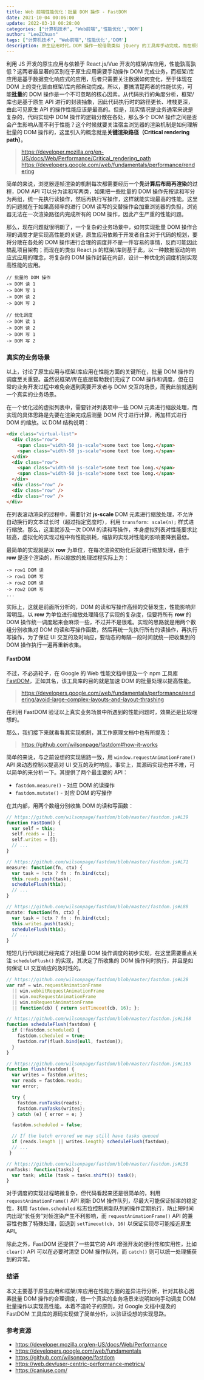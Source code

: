 ```yaml
---
title: Web 前端性能优化：批量 DOM 操作 - FastDOM
date: 2021-10-04 00:06:00
update: 2022-03-10 00:28:00
categories: ["计算机技术", "Web前端",'性能优化','DOM']
author: "LeeZChuan"
tags: ["计算机技术", "Web前端",'性能优化','DOM']
description: 原生应用时代，DOM 操作一般借助类似 jQuery 的工具库手动完成，而在框架/库应用时代 DOM 操作退居幕后自动完成，原生应用与框架应用性能孰高孰低？DOM 批量操作对于性能有何影响？利用 FastDOM 库来解决这些性能问题。
---
```




利用 JS 开发的原生应用与依赖于 React.js/Vue 开发的框架/库应用，性能孰高孰低？这两者最显著的区别在于原生应用需要手动操作 DOM 完成业务，而框架/库应用是基于数据变化响应式的应用，后者只需要关注数据如何变化，至于体现在 DOM 上的变化皆由框架/库内部自动完成。所以，要搞清楚两者的性能优劣，可能**批量**的 DOM 操作是一个不可忽略的核心因素。从代码执行的角度分析，框架/库也是基于原生 API 进行的封装抽象，因此代码执行时的路径更长、堆栈更深，由此可见原生 API 的操作性能应该是最高的。但是，现实情况是业务通常来说是复杂的，代码实现中 DOM 操作的逻辑分散在各处，那么多个 DOM 操作之间是否会产生影响从而不利于性能？这个时候就要关注宿主浏览器的渲染机制是如何理解批量的 DOM 操作的，这里引入的概念就是**关键渲染路径（Critical rendering path）**。

> https://developer.mozilla.org/en-US/docs/Web/Performance/Critical_rendering_path 
> https://developers.google.com/web/fundamentals/performance/rendering

<!-- truncate -->

简单的来说，浏览器逐帧渲染的机制每次都需要经历一个**先计算后布局再渲染**的过程，DOM API 可以分为读和写两类，如果把一些批量的 DOM 操作先按读和写分为两组，统一先执行读操作，然后再执行写操作，这样就能实现最高的性能。这里的问题就在于如果高频率的进行 DOM 读写的交替操作会加重浏览器的负担，浏览器无法在一次渲染路径内完成所有的 DOM 操作，因此产生严重的性能问题。

那么，现在问题就很明朗了，一个复杂的业务场景中，如何实现批量 DOM 操作合理的调度才是实现高性能的关键，原生应用依赖于开发者自主对于代码的规划，要将分散在各处的 DOM 操作进行合理的调度并不是一件容易的事情，反而可能因此搞乱项目架构；而现在的类似 React.js 的框架/库则基于此，以一种数据驱动的响应式应用的理念，将复杂的 DOM 操作封装在内部，设计一种优化的调度机制实现高性能的应用。

```
// 批量的 DOM 操作
-> DOM 读 1
-> DOM 写 1
-> DOM 读 2
-> DOM 写 2

// 优化调度
-> DOM 读 1
-> DOM 读 2
-> DOM 写 1
-> DOM 写 2
```

### 真实的业务场景

以上，讨论了原生应用与框架/库应用在性能方面的关键所在，批量 DOM 操作的调度至关重要。虽然说框架/库在底层帮助我们完成了 DOM 操作和调度，但在日常的业务开发过程中难免会遇到需要开发者与 DOM 交互的场景，而我此前就遇到一个真实的业务场景。

在一个优化过的虚拟列表中，需要针对列表项中一些 DOM 元素进行缩放处理，而实现的具体思路是先要在渲染完成后测量 DOM 尺寸进行计算，再加样式进行 DOM 的缩放。以 DOM 结构说明：

```html
<div class="virtual-list">
  <div class="row">
    <span class="width-50 js-scale">some text too long.</span>
    <span class="width-50 js-scale">some text too long.</span>
  </div>
  <div class="row">
    <span class="width-50 js-scale">some text too long.</span>
    <span class="width-50 js-scale">some text too long.</span>
  </div>
  <div class="row" />
  <div class="row" />
  <div class="row" />
</div>
```

在列表滚动渲染的过程中，需要针对 **js-scale** DOM 元素进行缩放处理，不允许自动换行的文本过长时（超过指定宽度时），利用 `transform: scale(n);` 样式进行缩放。那么，这里就涉及一次 DOM 的读和写操作，本身虚拟列表对性能要求比较高，虚拟化的实现过程中有性能损耗，缩放的实现对性能的影响要降到最低。

最简单的实现就是以 **row** 为单位，在每次渲染初始化后就进行缩放处理，由于 **row** 是逐个渲染的，所以缩放的处理过程实际上为：

```
-> row1 DOM 读
-> row1 DOM 写
-> row2 DOM 读
-> row2 DOM 写
...
```

实际上，这就是前面所分析的，DOM 的读和写操作高频的交替发生，性能影响非常明显。以 **row** 为单位进行缩放处理降低了实现的复杂度，但要将所有 **row** 的 DOM 操作统一调度起来会麻烦一些，不过并不是很难。实现的思路就是用两个数组分别收集对 DOM 的读和写操作函数，然后再统一先执行所有的读操作，再执行写操作，为了保证 UI 交互的及时响应，要动态的每隔一段时间就统一把收集到的 DOM 操作执行一遍再重新收集。

#### FastDOM

不过，不必造轮子，在 Google 的 Web 性能文档中提及一个 npm 工具库 [FastDOM](https://github.com/wilsonpage/fastdom)，正如其名，该工具库的目的就是加速 DOM 的批量处理以提高性能。

> https://developers.google.com/web/fundamentals/performance/rendering/avoid-large-complex-layouts-and-layout-thrashing

在利用 FastDOM 验证以上真实业务场景中所遇到的性能问题时，效果还是比较理想的。

那么，我们接下来就看看其实现机制，其工作原理文档中也有所提及：

> https://github.com/wilsonpage/fastdom#how-it-works

简单的来说，与之前设想的实现思路一致，用 `window.requestAnimationFrame()` API 来动态控制以提高对 UI 交互的及时响应。事实上，其源码实现也并不难，可以简单的来分析一下。其提供了两个最主要的 API：

- `fastdom.measure()` - 对应 DOM 的读操作
- `fastdom.mutate()` - 对应 DOM 的写操作

在其内部，用两个数组分别收集 DOM 的读和写函数：

```js
// https://github.com/wilsonpage/fastdom/blob/master/fastdom.js#L39
function FastDom() {
  var self = this;
  self.reads = [];
  self.writes = [];
  // ...
}

// https://github.com/wilsonpage/fastdom/blob/master/fastdom.js#L71
measure: function(fn, ctx) {
  var task = !ctx ? fn : fn.bind(ctx);
  this.reads.push(task);
  scheduleFlush(this);
  // ...
}

// https://github.com/wilsonpage/fastdom/blob/master/fastdom.js#L88
mutate: function(fn, ctx) {
  var task = !ctx ? fn : fn.bind(ctx);
  this.writes.push(task);
  scheduleFlush(this);
  // ...
}
```

短短几行代码就已经完成了对批量 DOM 操作调度的初步实现，在这里需要重点关注 `scheduleFlush()` 的实现，其决定了所收集的 DOM 操作何时执行，并且是如何保证 UI 交互响应的及时性的。

```js
// https://github.com/wilsonpage/fastdom/blob/master/fastdom.js#L28
var raf = win.requestAnimationFrame
  || win.webkitRequestAnimationFrame
  || win.mozRequestAnimationFrame
  || win.msRequestAnimationFrame
  || function(cb) { return setTimeout(cb, 16); };

// https://github.com/wilsonpage/fastdom/blob/master/fastdom.js#L168
function scheduleFlush(fastdom) {
  if (!fastdom.scheduled) {
    fastdom.scheduled = true;
    fastdom.raf(flush.bind(null, fastdom));
  }
}

// https://github.com/wilsonpage/fastdom/blob/master/fastdom.js#L185
function flush(fastdom) {
  var writes = fastdom.writes;
  var reads = fastdom.reads;
  var error;

  try {
    fastdom.runTasks(reads);
    fastdom.runTasks(writes);
  } catch (e) { error = e; }

  fastdom.scheduled = false;

  // If the batch errored we may still have tasks queued
  if (reads.length || writes.length) scheduleFlush(fastdom);
  // ...
 }

// https://github.com/wilsonpage/fastdom/blob/master/fastdom.js#L58
runTasks: function(tasks) {
  var task; while (task = tasks.shift()) task();
}
```

对于调度的实现过程略微复杂，但代码看起来还是很简单的，利用 `requestAnimationFrame()` API 刷新 DOM 操作队列，尽最大可能保证帧率的稳定性，利用 `fastdom.scheduled` 标志位控制刷新队列的操作定期执行，防止短时间内出现“长任务”对帧渲染产生不利影响，而 `requestAnimationFrame()` API 的兼容性也做了特殊处理，回退到 `setTimeout(cb, 16)` 以保证实现尽可能接近原生 API。

除此之外，FastDOM 还提供了一些其它的 API 增强开发的便利性和实用性，比如 `clear()` API 可以在必要时清空 DOM 操作队列，而 `catch()` 则可以统一处理捕获到的异常。

### 结语

本文主要基于原生应用和框架/库应用在性能方面的差异进行分析，针对其核心因素批量 DOM 操作的合理调度，借一个真实的业务场景来说明如何手动调度 DOM 批量操作以实现高性能。本着不造轮子的原则，对 Google 文档中提及的 FastDOM 工具库的源码实现做了简单分析，以验证设想的实现思路。

### 参考资源

- https://developer.mozilla.org/en-US/docs/Web/Performance
- https://developers.google.com/web/fundamentals
- https://github.com/wilsonpage/fastdom
- https://web.dev/user-centric-performance-metrics/
- https://caniuse.com/
